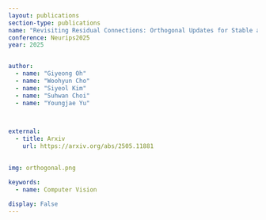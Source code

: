 ```yaml
---
layout: publications
section-type: publications
name: "Revisiting Residual Connections: Orthogonal Updates for Stable and Efficient Deep Networks"
conference: Neurips2025
year: 2025


author:
  - name: "Giyeong Oh"
  - name: "Woohyun Cho"
  - name: "Siyeol Kim"
  - name: "Suhwan Choi"
  - name: "Youngjae Yu"
  


external:
  - title: Arxiv
    url: https://arxiv.org/abs/2505.11881
  

img: orthogonal.png

keywords:
  - name: Computer Vision
  
display: False
---
```


